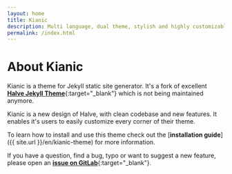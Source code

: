 ```yaml
---
layout: home
title: Kianic
description: Multi language, dual theme, stylish and highly customizable Jekyll theme for your blog.
permalink: /index.html
---
```

# About Kianic

Kianic is a theme for Jekyll static site generator. It's a fork of excellent
[**Halve Jekyll Theme**](https://taylantatli.github.io/Halve){:target="_blank"} which is not being maintained anymore.

Kianic is a new design of Halve, with clean codebase and new features.
It enables it's users to easily customize every corner of their theme.

To learn how to install and use this theme check out the
[**installation guide**]({{ site.url }}/en/kianic-theme) for more information.

If you have a question, find a bug, typo or want to suggest a new feature, please open an
[**issue on GitLab**](https://gitlab.com/Azadeh-Afzar/Web-Development/Kianic-Jekyll-Theme/issues/new){:target="_blank"}.
